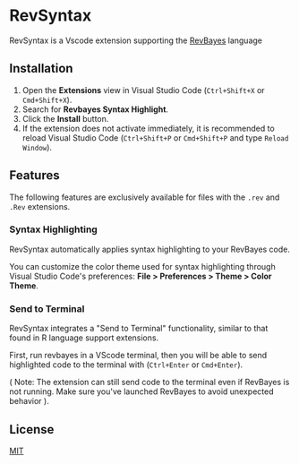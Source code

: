 # RevSyntax 
RevSyntax is a Vscode extension supporting the [RevBayes](https://revbayes.github.io/) language

## Installation

1.  Open the **Extensions** view in Visual Studio Code (`Ctrl+Shift+X` or `Cmd+Shift+X`).
2.  Search for **Revbayes Syntax Highlight**.
3.  Click the **Install** button.
4.  If the extension does not activate immediately, it is recommended to reload Visual Studio Code (`Ctrl+Shift+P` or `Cmd+Shift+P` and type `Reload Window`).

## Features

The following features are exclusively available for files with the `.rev` and `.Rev` extensions.

### Syntax Highlighting

RevSyntax automatically applies syntax highlighting to your RevBayes code. 

You can customize the color theme used for syntax highlighting through Visual Studio Code's preferences: **File > Preferences > Theme > Color Theme**.

### Send to Terminal

RevSyntax integrates a "Send to Terminal" functionality, similar to that found in R language support extensions. 

First, run revbayes in a VScode terminal, then you will be able to send highlighted code to the terminal with (`Ctrl+Enter` or `Cmd+Enter`). 

( Note: The extension can still send code to the terminal even if RevBayes is not running. Make sure you've launched RevBayes to avoid unexpected behavior ). 


## License

[MIT](https://choosealicense.com/licenses/mit/)
